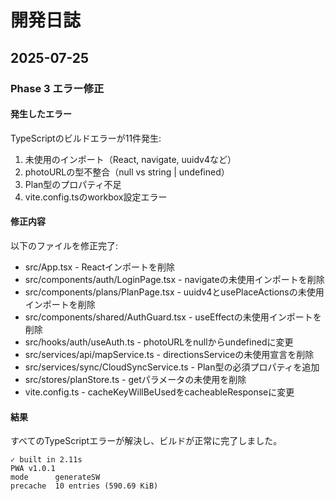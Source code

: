 # 開発日誌

## 2025-07-25

### Phase 3 エラー修正

#### 発生したエラー
TypeScriptのビルドエラーが11件発生:
1. 未使用のインポート（React, navigate, uuidv4など）
2. photoURLの型不整合（null vs string | undefined）
3. Plan型のプロパティ不足
4. vite.config.tsのworkbox設定エラー

#### 修正内容
以下のファイルを修正完了:
- src/App.tsx - Reactインポートを削除
- src/components/auth/LoginPage.tsx - navigateの未使用インポートを削除
- src/components/plans/PlanPage.tsx - uuidv4とusePlaceActionsの未使用インポートを削除
- src/components/shared/AuthGuard.tsx - useEffectの未使用インポートを削除
- src/hooks/auth/useAuth.ts - photoURLをnullからundefinedに変更
- src/services/api/mapService.ts - directionsServiceの未使用宣言を削除
- src/services/sync/CloudSyncService.ts - Plan型の必須プロパティを追加
- src/stores/planStore.ts - getパラメータの未使用を削除
- vite.config.ts - cacheKeyWillBeUsedをcacheableResponseに変更

#### 結果
すべてのTypeScriptエラーが解決し、ビルドが正常に完了しました。
```
✓ built in 2.11s
PWA v1.0.1
mode      generateSW
precache  10 entries (590.69 KiB)
```